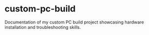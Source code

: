 # custom-pc-build
Documentation of my custom PC build project showcasing hardware installation and troubleshooting skills.
